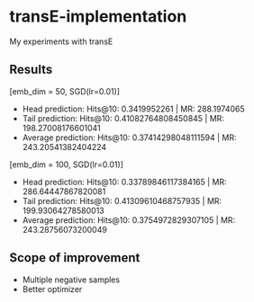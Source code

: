 # transE-implementation
My experiments with transE

## Results
[emb_dim = 50, SGD(lr=0.01)]
- Head prediction: Hits@10: 0.3419952261	| MR: 288.1974065
- Tail prediction: Hits@10: 0.41082764808450845 | MR: 198.27008176601041
- Average prediction: Hits@10: 0.37414298048111594 | MR: 243.20541382404224

[emb_dim = 100, SGD(lr=0.01)]
- Head prediction: Hits@10: 0.33789846117384165	| MR: 286.64447867820081
- Tail prediction: Hits@10: 0.41309610468757935 | MR: 199.93064278580013
- Average prediction: Hits@10: 0.3754972829307105 | MR: 243.28756073200049

## Scope of improvement
- Multiple negative samples
- Better optimizer
